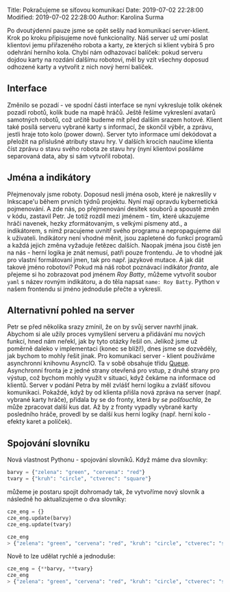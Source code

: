 Title: Pokračujeme se síťovou komunikací
Date: 2019-07-02 22:28:00
Modified: 2019-07-02 22:28:00
Author: Karolina Surma


Po dvoutýdenní pauze jsme se opět sešly nad komunikací server-klient. Krok po kroku připisujeme nové funkcionality. Náš server už umí poslat klientovi jemu přiřazeného robota a karty, ze kterých si klient vybírá 5 pro odehrání herního kola. Chybí nám odhazovací balíček: pokud serveru dojdou karty na rozdání dalšímu robotovi, měl by vzít všechny doposud odhozené karty a vytvořit z nich nový herní balíček. 

## Interface

Změnilo se pozadí - ve spodní části interface se nyní vykresluje tolik okének pozadí robotů, kolik bude na mapě hráčů. Ještě řešíme vykreslení avatarů samotných robotů, což určitě budeme mít před dalším srazem hotové.
Klient také posílá serveru vybrané karty s informací, že skončil výběr, a zprávu, jestli hraje toto kolo (power down). Server tyto informace umí dekódovat a přeložit na příslušné atributy stavu hry.
V dalších krocích naučíme klienta číst zprávu o stavu svého robota ze stavu hry (nyní klientovi posíláme separovaná data, aby si sám vytvořil robota).

## Jména a indikátory

Přejmenovaly jsme roboty. Doposud nesli jména osob, které je nakreslily v Inkscape'u během prvních týdnů projektu. Nyní mají opravdu kybernetická pojmenování. A zde nás, po přejmenování desítek souborů a spoustě změn v kódu, zastavil Petr. Je totiž rozdíl mezi jménem - tím, které ukazujeme hráči navenek, hezky zformátovaným, s velkými písmeny atd., a indikátorem, s nímž pracujeme uvnitř svého programu a nepropagujeme dál k uživateli. Indikátory není vhodné měnit, jsou zapletené do funkcí programů a každá jejich změna vyžaduje řetězec dalších. Naopak jména jsou čistě jen na nás - herní logika je znát nemusí, patři pouze frontendu. Je to vhodné jak pro vlastní formátovaní jmen, tak pro např. jazykové mutace. A jak dát takové jméno robotovi? Pokud má náš robot poznávací indikátor _franta_, ale přejeme si ho zobrazovat pod jménem _Roy Batty_, můžeme vytvořit soubor `yaml` s název rovným indikátoru, a do těla napsat `name: Roy Batty`. Python v našem frontendu si jméno jednoduše přečte a vykreslí. 

## Alternativní pohled na server

Petr se před několika srazy zmínil, že on by svůj server navrhl jinak. Abychom si ale užily proces vymyšlení serveru a přidávání mu nových funkcí, hned nám neřekl, jak by tyto otázky řešil on. Jelikož jsme už poměrně daleko v implementaci (konec se blíží!), dnes jsme se dozvěděly, jak bychom to mohly řešit jinak.
Pro komunikaci server - klient používáme asynchronní knihovnu AsyncIO. Ta v sobě obsahuje třídu [Queue](https://docs.python.org/3/library/asyncio-queue.html). Asynchronní fronta je z jedné strany otevřená pro vstup, z druhé strany pro výstup, což bychom mohly využít v situaci, když čekáme na informace od klientů. Server v podání Petra by měl zvlášť herní logiku a zvlášť síťovou komunikaci. Pokaždé, když by od klienta přišla nová zpráva na server (např. vybrané karty hráče), přidala by se do fronty, která by _se pošťouchla_, že může zpracovat další kus dat. Až by z fronty vypadly vybrané karty posledního hráče, provedl by se další kus herní logiky (např. herní kolo - efekty karet a políček). 

## Spojování slovníku

Nová vlastnost Pythonu - spojování slovníků. 
Když máme dva slovníky:

```python
barvy = {"zelena": "green", "cervena": "red"}
tvary = {"kruh": "circle", "ctverec": "square"}
```
můžeme je postaru spojit dohromady tak, že vytvoříme nový slovník a následně ho aktualizujeme o dva slovníky:
```python
cze_eng = {}
cze_eng.update(barvy)
cze_eng.update(tvary)

cze_eng
> {"zelena": "green", "cervena": "red", "kruh": "circle", "ctverec": "square"}
```
Nově to lze udělat rychlé a jednoduše:
```python
cze_eng = {**barvy, **tvary}
cze_eng
> {"zelena": "green", "cervena": "red", "kruh": "circle", "ctverec": "square"}
```
